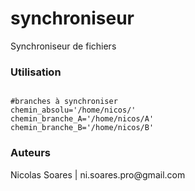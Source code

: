 # synchroniseur
Synchroniseur de fichiers

<h3>Utilisation</h3>

<pre><code>
#branches à synchroniser
chemin_absolu='/home/nicos/'
chemin_branche_A='/home/nicos/A'
chemin_branche_B='/home/nicos/B'
</code></pre>

<h3>Auteurs</h3>
Nicolas Soares | ni.soares.pro@gmail.com
